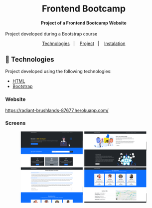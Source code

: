 <h1 align="center">
    Frontend Bootcamp
</h1>

<h4 align="center">
  	Project of a Frontend Bootcamp Website
</h4>

<p>Project developed during a Bootstrap course</p>

<p align="center">
	<a href="#-technologies">Technologies</a>&nbsp;&nbsp;&nbsp;|&nbsp;&nbsp;&nbsp;
	<a href="#-project">Project</a>&nbsp;&nbsp;&nbsp;|&nbsp;&nbsp;&nbsp;
	<a href="#-instalation">Instalation</a>
</p>

## 🤖 Technologies

Project developed using the following technologies:

- [HTML](https://developer.mozilla.org/en-US/docs/Web/HTML)
- [Bootstrap](https://getbootstrap.com/)

### Website

https://radiant-brushlands-87677.herokuapp.com/

### Screens

<div align="center">
    <img alt="Home Screen" title="Home Screen" src=".github\screen-1.png?raw=true" width="200px" />
		<img alt="Home Screen" title="Home Screen" src=".github\screen-2.png?raw=true" width="200px" />
		<img alt="Home Screen" title="Home Screen" src=".github\screen-3.png?raw=true" width="200px" />
		<img alt="Home Screen" title="Home Screen" src=".github\screen-4.png?raw=true" width="200px" />
</div>
